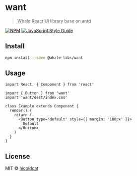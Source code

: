 # want

> Whale React UI library base on antd

[![NPM](https://img.shields.io/npm/v/want.svg)](https://www.npmjs.com/package/@whale-labs/want) [![JavaScript Style Guide](https://img.shields.io/badge/code_style-standard-brightgreen.svg)](https://standardjs.com)

## Install

```bash
npm install --save @whale-labs/want
```

## Usage

```tsx
import React, { Component } from 'react'

import { Button } from 'want'
import 'want/dest/index.css'

class Example extends Component {
  render() {
    return (
      <Button type='default' style={{ margin: '100px' }}>
        Default
      </Button>
    )
  }
}
```

## License

MIT © [hicoldcat](https://github.com/hicoldcat)
